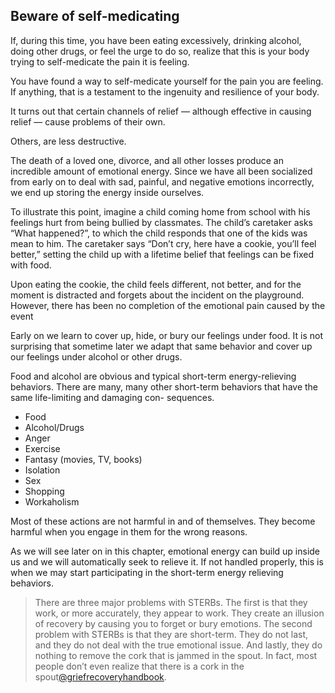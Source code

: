 ## Beware of self-medicating

If, during this time, you have been eating excessively, drinking alcohol, doing other drugs, or feel the urge to do so, realize that this is your body trying to self-medicate the pain it is feeling.

You have found a way to self-medicate yourself for the pain you are feeling. If anything, that is a testament to the ingenuity and resilience of your body.

It turns out that certain channels of relief — although effective in causing relief — cause problems of their own.

Others, are less destructive. 

The death of a loved one, divorce, and all other losses produce an incredible amount of emotional energy. Since we have all been socialized from early on to deal with sad, painful, and negative emotions incorrectly, we end up storing the energy inside ourselves. 

To illustrate this point, imagine a child coming home from school with his feelings hurt from being bullied by classmates. The child’s caretaker asks “What happened?”, to which the child responds that one of the kids was mean to him. The caretaker says “Don’t cry, here have a cookie, you’ll feel better,” setting the child up with a lifetime belief that feelings can be fixed with food.

Upon eating the cookie, the child feels different, not better, and for the moment is distracted and forgets about the incident on the playground. However, there has been no completion of the emotional pain caused by the event 

Early on we learn to cover up, hide, or bury our feelings under food. It is not surprising that sometime later we adapt that same behavior and cover up our feelings under alcohol or other drugs. 

Food and alcohol are obvious and typical short-term energy-relieving behaviors. There are many, many other short-term behaviors that have the same life-limiting and damaging con- sequences. 

- Food 
- Alcohol/Drugs 
- Anger 
- Exercise 
- Fantasy (movies, TV, books) 
- Isolation 
- Sex 
- Shopping 
- Workaholism   

Most of these actions are not harmful in and of themselves. They become harmful when you engage in them for the wrong reasons. 

As we will see later on in this chapter, emotional energy can build up inside us and we will automatically seek to relieve it.
If not handled properly, this is when we may start participating in the short-term energy relieving behaviors.

> There are three major problems with STERBs. The first is that they work, or more accurately, they appear to work. They create an illusion of recovery by causing you to forget or bury emotions. The second problem with STERBs is that they are short-term. They do not last, and they do not deal with the true emotional issue. And lastly, they do nothing to remove the cork that is jammed in the spout. In fact, most people don’t even realize that there is a cork in the spout[@griefrecoveryhandbook]().

